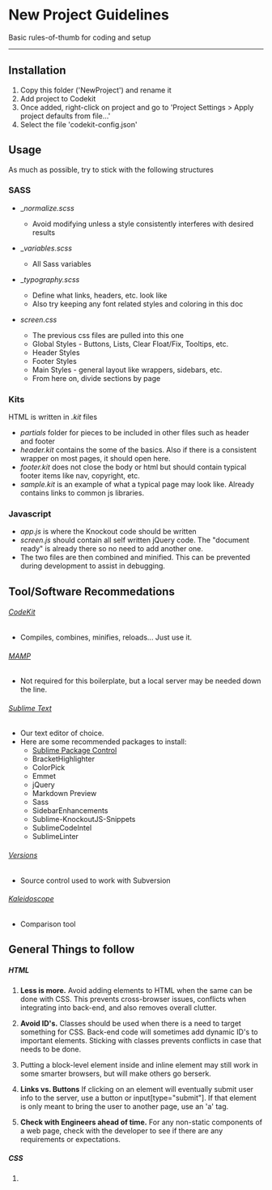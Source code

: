 # New Project Guidelines

Basic rules-of-thumb for coding and setup

---

## Installation

1. Copy this folder ('NewProject') and rename it
2. Add project to Codekit
3. Once added, right-click on project and go to 'Project Settings > Apply project defaults from file...'
4. Select the file 'codekit-config.json'

## Usage

As much as possible, try to stick with the following structures

### SASS

* __normalize.scss_
	* Avoid modifying unless a style consistently interferes with desired results

* __variables.scss_
	* All Sass variables

* __typography.scss_
	* Define what links, headers, etc. look like
	* Also try keeping any font related styles and coloring in this doc

* _screen.css_
	* The previous css files are pulled into this one
	* Global Styles - Buttons, Lists, Clear Float/Fix, Tooltips, etc.
	* Header Styles
	* Footer Styles
	* Main Styles - general layout like wrappers, sidebars, etc.
	* From here on, divide sections by page

### Kits

HTML is written in _.kit_ files

* _partials_ folder for pieces to be included in other files such as header and footer
* _header.kit_ contains the some of the basics. Also if there is a consistent wrapper on most pages, it should open here.
* _footer.kit_ does not close the body or html but should contain typical footer items like nav, copyright, etc.
* _sample.kit_ is an example of what a typical page may look like. Already contains links to common js libraries.

### Javascript

* _app.js_ is where the Knockout code should be written
* _screen.js_ should contain all self written jQuery code. The "document ready" is already there so no need to add another one.
* The two files are then combined and minified. This can be prevented during development to assist in debugging.


## Tool/Software Recommedations

###### [CodeKit](http://incident57.com/codekit/ "CodeKit")
* Compiles, combines, minifies, reloads... Just use it.

###### [MAMP](http://www.mamp.info/en/index.html "MAMP")
* Not required for this boilerplate, but a local server may be needed down the line.

###### [Sublime Text](http://www.sublimetext.com/ "Sublime Text")
* Our text editor of choice.
* Here are some recommended packages to install:
	* [Sublime Package Control](http://wbond.net/sublime_packages/package_control "Sublime Package Control")
	* BracketHighlighter
	* ColorPick
	* Emmet
	* jQuery
	* Markdown Preview
	* Sass
	* SidebarEnhancements
	* Sublime-KnockoutJS-Snippets
	* SublimeCodeIntel
	* SublimeLinter

###### [Versions](http://versionsapp.com/ "Versions")
* Source control used to work with Subversion

###### [Kaleidoscope](http://www.kaleidoscopeapp.com/ "Kaleidoscope")
* Comparison tool


## General Things to follow

##### HTML

1. **Less is more.** Avoid adding elements to HTML when the same can be done with CSS. This prevents cross-browser issues, conflicts when integrating into back-end, and also removes overall clutter.

2. **Avoid ID's.** Classes should be used when there is a need to target something for CSS. Back-end code will sometimes add dynamic ID's to important elements. Sticking with classes prevents conflicts in case that needs to be done.

3. Putting a block-level element inside and inline element may still work in some smarter browsers, but will make others go berserk.

4. **Links vs. Buttons** If clicking on an element will eventually submit user info to the server, use a button or input[type="submit"]. If that element is only meant to bring the user to another page, use an 'a' tag.

5. **Check with Engineers ahead of time.** For any non-static components of a web page, check with the developer to see if there are any requirements or expectations.

##### CSS

1.
